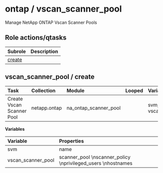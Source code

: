 # ontap / vscan_scanner_pool 
Manage NetApp ONTAP Vscan Scanner Pools  
  






## Role actions/qtasks

| Subrole | Description |
| :------ | :---------- |
| [create](#vscan_scanner_pool--create) |  |



## vscan_scanner_pool / create

| Task | Collection | Module | Looped | Variables |
| :--- | :--------- | :----- | :----- | :-------- |
| Create Vscan Scanner Pool  | netapp.ontap | na_ontap_scanner_pool |  | svm, vscan_scanner_pool |


**Variables**

| Variable | Properties |
| :------- | :--------- |
| svm | name |
| vscan_scanner_pool | scanner_pool \nscanner_policy \nprivileged_users \nhostnames |




